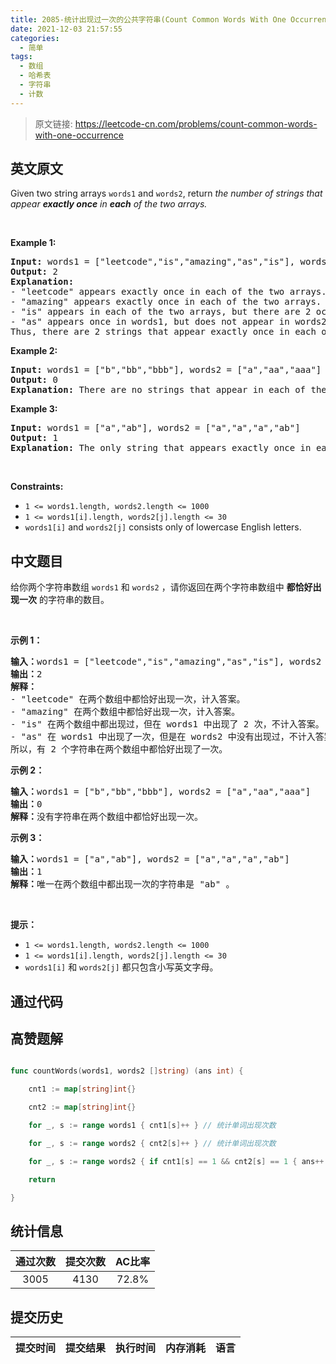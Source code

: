```yaml
---
title: 2085-统计出现过一次的公共字符串(Count Common Words With One Occurrence)
date: 2021-12-03 21:57:55
categories:
  - 简单
tags:
  - 数组
  - 哈希表
  - 字符串
  - 计数
---
```


> 原文链接: https://leetcode-cn.com/problems/count-common-words-with-one-occurrence


## 英文原文
<div><p>Given two string arrays <code>words1</code> and <code>words2</code>, return <em>the number of strings that appear <strong>exactly once</strong> in <b>each</b>&nbsp;of the two arrays.</em></p>

<p>&nbsp;</p>
<p><strong>Example 1:</strong></p>

<pre>
<strong>Input:</strong> words1 = [&quot;leetcode&quot;,&quot;is&quot;,&quot;amazing&quot;,&quot;as&quot;,&quot;is&quot;], words2 = [&quot;amazing&quot;,&quot;leetcode&quot;,&quot;is&quot;]
<strong>Output:</strong> 2
<strong>Explanation:</strong>
- &quot;leetcode&quot; appears exactly once in each of the two arrays. We count this string.
- &quot;amazing&quot; appears exactly once in each of the two arrays. We count this string.
- &quot;is&quot; appears in each of the two arrays, but there are 2 occurrences of it in words1. We do not count this string.
- &quot;as&quot; appears once in words1, but does not appear in words2. We do not count this string.
Thus, there are 2 strings that appear exactly once in each of the two arrays.
</pre>

<p><strong>Example 2:</strong></p>

<pre>
<strong>Input:</strong> words1 = [&quot;b&quot;,&quot;bb&quot;,&quot;bbb&quot;], words2 = [&quot;a&quot;,&quot;aa&quot;,&quot;aaa&quot;]
<strong>Output:</strong> 0
<strong>Explanation:</strong> There are no strings that appear in each of the two arrays.
</pre>

<p><strong>Example 3:</strong></p>

<pre>
<strong>Input:</strong> words1 = [&quot;a&quot;,&quot;ab&quot;], words2 = [&quot;a&quot;,&quot;a&quot;,&quot;a&quot;,&quot;ab&quot;]
<strong>Output:</strong> 1
<strong>Explanation:</strong> The only string that appears exactly once in each of the two arrays is &quot;ab&quot;.
</pre>

<p>&nbsp;</p>
<p><strong>Constraints:</strong></p>

<ul>
	<li><code>1 &lt;= words1.length, words2.length &lt;= 1000</code></li>
	<li><code>1 &lt;= words1[i].length, words2[j].length &lt;= 30</code></li>
	<li><code>words1[i]</code> and <code>words2[j]</code> consists only of lowercase English letters.</li>
</ul>
</div>

## 中文题目
<div><p>给你两个字符串数组&nbsp;<code>words1</code>&nbsp;和&nbsp;<code>words2</code>&nbsp;，请你返回在两个字符串数组中 <strong>都恰好出现一次</strong>&nbsp;的字符串的数目。</p>

<p>&nbsp;</p>

<p><strong>示例 1：</strong></p>

<pre>
<b>输入：</b>words1 = ["leetcode","is","amazing","as","is"], words2 = ["amazing","leetcode","is"]
<b>输出：</b>2
<strong>解释：</strong>
- "leetcode" 在两个数组中都恰好出现一次，计入答案。
- "amazing" 在两个数组中都恰好出现一次，计入答案。
- "is" 在两个数组中都出现过，但在 words1 中出现了 2 次，不计入答案。
- "as" 在 words1 中出现了一次，但是在 words2 中没有出现过，不计入答案。
所以，有 2 个字符串在两个数组中都恰好出现了一次。
</pre>

<p><strong>示例 2：</strong></p>

<pre>
<b>输入：</b>words1 = ["b","bb","bbb"], words2 = ["a","aa","aaa"]
<b>输出：</b>0
<b>解释：</b>没有字符串在两个数组中都恰好出现一次。
</pre>

<p><strong>示例 3：</strong></p>

<pre>
<b>输入：</b>words1 = ["a","ab"], words2 = ["a","a","a","ab"]
<b>输出：</b>1
<b>解释：</b>唯一在两个数组中都出现一次的字符串是 "ab" 。
</pre>

<p>&nbsp;</p>

<p><strong>提示：</strong></p>

<ul>
	<li><code>1 &lt;= words1.length, words2.length &lt;= 1000</code></li>
	<li><code>1 &lt;= words1[i].length, words2[j].length &lt;= 30</code></li>
	<li><code>words1[i]</code> 和&nbsp;<code>words2[j]</code>&nbsp;都只包含小写英文字母。</li>
</ul>
</div>

## 通过代码
<RecoDemo>
</RecoDemo>


## 高赞题解
```go
func countWords(words1, words2 []string) (ans int) {
	cnt1 := map[string]int{}
	cnt2 := map[string]int{}
	for _, s := range words1 { cnt1[s]++ } // 统计单词出现次数
	for _, s := range words2 { cnt2[s]++ } // 统计单词出现次数
	for _, s := range words2 { if cnt1[s] == 1 && cnt2[s] == 1 { ans++ }} // 单词都恰好出现一次
	return
}
```

## 统计信息
| 通过次数 | 提交次数 | AC比率 |
| :------: | :------: | :------: |
|    3005    |    4130    |   72.8%   |

## 提交历史
| 提交时间 | 提交结果 | 执行时间 |  内存消耗  | 语言 |
| :------: | :------: | :------: | :--------: | :--------: |
